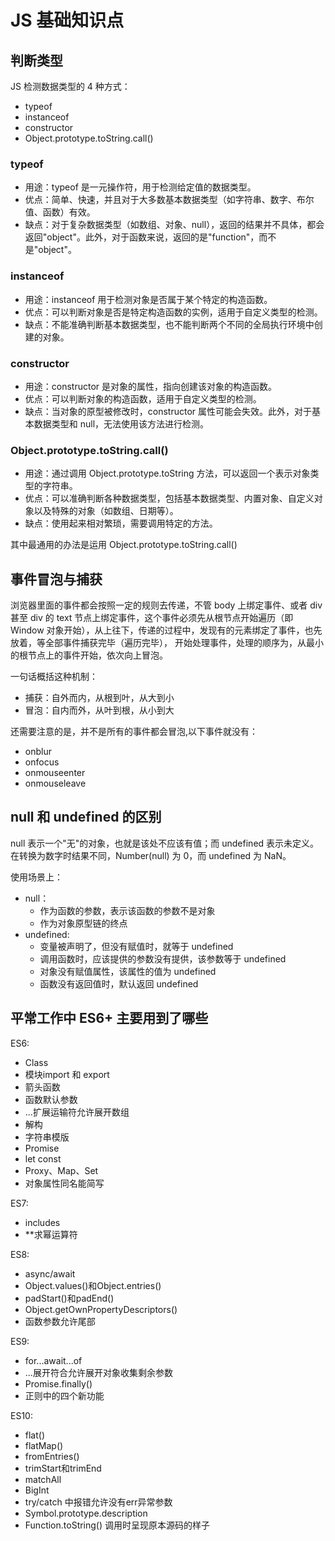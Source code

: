 # JS 基础知识点

## 判断类型

JS 检测数据类型的 4 种方式：

- typeof
- instanceof
- constructor
- Object.prototype.toString.call()

### typeof

- 用途：typeof 是一元操作符，用于检测给定值的数据类型。
- 优点：简单、快速，并且对于大多数基本数据类型（如字符串、数字、布尔值、函数）有效。
- 缺点：对于复杂数据类型（如数组、对象、null），返回的结果并不具体，都会返回"object"。此外，对于函数来说，返回的是"function"，而不是"object"。

### instanceof

- 用途：instanceof 用于检测对象是否属于某个特定的构造函数。
- 优点：可以判断对象是否是特定构造函数的实例，适用于自定义类型的检测。
- 缺点：不能准确判断基本数据类型，也不能判断两个不同的全局执行环境中创建的对象。

### constructor

- 用途：constructor 是对象的属性，指向创建该对象的构造函数。
- 优点：可以判断对象的构造函数，适用于自定义类型的检测。
- 缺点：当对象的原型被修改时，constructor 属性可能会失效。此外，对于基本数据类型和 null，无法使用该方法进行检测。

### Object.prototype.toString.call()

- 用途：通过调用 Object.prototype.toString 方法，可以返回一个表示对象类型的字符串。
- 优点：可以准确判断各种数据类型，包括基本数据类型、内置对象、自定义对象以及特殊的对象（如数组、日期等）。
- 缺点：使用起来相对繁琐，需要调用特定的方法。

其中最通用的办法是运用 Object.prototype.toString.call()

## 事件冒泡与捕获

浏览器里面的事件都会按照一定的规则去传递，不管 body 上绑定事件、或者 div 甚至 div 的 text 节点上绑定事件，这个事件必须先从根节点开始遍历（即 Window 对象开始），从上往下，传递的过程中，发现有的元素绑定了事件，也先放着，等全部事件捕获完毕（遍历完毕）， 开始处理事件，处理的顺序为，从最小的根节点上的事件开始，依次向上冒泡。

一句话概括这种机制：

- 捕获：自外而内，从根到叶，从大到小
- 冒泡：自内而外，从叶到根，从小到大

还需要注意的是，并不是所有的事件都会冒泡,以下事件就没有：

- onblur
- onfocus
- onmouseenter
- onmouseleave

## null 和 undefined 的区别

null 表示一个"无"的对象，也就是该处不应该有值；而 undefined 表示未定义。 在转换为数字时结果不同，Number(null) 为 0，而 undefined 为 NaN。

使用场景上：

- null：
  - 作为函数的参数，表示该函数的参数不是对象
  - 作为对象原型链的终点
- undefined:
  - 变量被声明了，但没有赋值时，就等于 undefined
  - 调用函数时，应该提供的参数没有提供，该参数等于 undefined
  - 对象没有赋值属性，该属性的值为 undefined
  - 函数没有返回值时，默认返回 undefined

## 平常工作中 ES6+ 主要用到了哪些

ES6:

- Class
- 模块import 和 export
- 箭头函数
- 函数默认参数
- ...扩展运输符允许展开数组
- 解构
- 字符串模版
- Promise
- let const
- Proxy、Map、Set
- 对象属性同名能简写

ES7:

- includes
- **求幂运算符

ES8:

- async/await
- Object.values()和Object.entries()
- padStart()和padEnd()
- Object.getOwnPropertyDescriptors()
- 函数参数允许尾部

ES9:

- for...await...of
- ...展开符合允许展开对象收集剩余参数
- Promise.finally()
- 正则中的四个新功能

ES10:

- flat()
- flatMap()
- fromEntries()
- trimStart和trimEnd
- matchAll
- BigInt
- try/catch 中报错允许没有err异常参数
- Symbol.prototype.description
- Function.toString() 调用时呈现原本源码的样子
